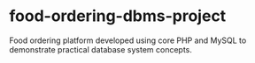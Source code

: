 # food-ordering-dbms-project
Food ordering platform developed using core PHP and MySQL to demonstrate practical database system concepts.
